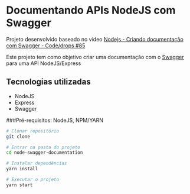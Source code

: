 # Documentando APIs NodeJS com Swagger

Projeto desenvolvido baseado no vídeo
[Nodejs - Criando documentação com Swagger - Code/drops #85](https://www.youtube.com/watch?v=WhFx2heoFrA&t=2204s&ab_channel=Rocketseat)

Este projeto tem como objetivo criar uma documentação com o [Swagger](https://swagger.io/) para uma API NodeJS/Express

## Tecnologias utilizadas
* NodeJS
* Express
* Swagger

###Pré-requisitos: NodeJS, NPM/YARN

```bash
# Clonar repositório
git clone
```

```bash
# Entrar na pasta do projeto
cd node-swagger-documentation
```

```bash
# Instalar dependências
yarn install
```

```bash
# Executar o projeto
yarn start
```



<!-- ### Iniciando o package.json do projeto
```bash
yarn init -y
```

###Instalando as dependências
```bash
yarn add express uuid
```

###Instalando as dependências de desenvolvimento
```bash
yarn add typescript @types/express @types/uuid ts-node-dev -D
```

###Inicializar o tsconfig.json
```bash
tsc --init
``` -->


